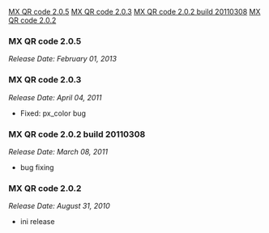 [MX QR code 2.0.5](#2.0.5)
[MX QR code 2.0.3](2.0.3#)
[MX QR code 2.0.2 build 20110308](#2.0.2b20110308)
[MX QR code 2.0.2](#2.0.2)

### MX QR code 2.0.5 <a id="2.0.5"></a> ###
*Release Date: February 01, 2013*

### MX QR code 2.0.3 <a id="2.0.3"></a> ###
*Release Date: April 04, 2011*
- Fixed: px_color bug

### MX QR code 2.0.2 build 20110308<a id="2.0.2b20110308"></a> ###
*Release Date: March 08, 2011*
- bug fixing

### MX QR code 2.0.2<a id="2.0.2"></a> ###
*Release Date: August 31, 2010*
- ini release